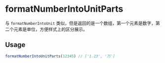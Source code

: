# formatNumberIntoUnitParts

与 `formatNumberIntoUnit` 类似，但是返回的是一个数组，第一个元素是数字，第二个元素是单位，方便样式上的区分展示。

## Usage

```ts
formatNumberIntoUnitParts(12345) // ['1.23', '万']
```
